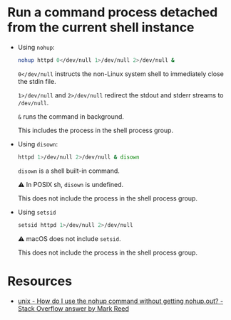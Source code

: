 # Run a command process detached from the current shell instance

-   Using `nohup`:

    ```sh
    nohup httpd 0</dev/null 1>/dev/null 2>/dev/null &
    ```

    `0</dev/null` instructs the non-Linux system shell to immediately close the stdin file.

    `1>/dev/null` and `2>/dev/null` redirect the stdout and stderr streams to `/dev/null`.

    `&` runs the command in background.

    This includes the process in the shell process group.

-   Using `disown`:

    ```sh
    httpd 1>/dev/null 2>/dev/null & disown
    ```

    `disown` is a shell built-in command.

    ⚠️ In POSIX sh, `disown` is undefined.

    This does not include the process in the shell process group.

-   Using `setsid`

    ```sh
    setsid httpd 1>/dev/null 2>/dev/null
    ```

    ⚠️ macOS does not include `setsid`.

    This does not include the process in the shell process group.

# Resources

-   [unix - How do I use the nohup command without getting nohup.out? - Stack Overflow answer by Mark Reed](https://stackoverflow.com/questions/10408816/how-do-i-use-the-nohup-command-without-getting-nohup-out/10408906#10408906)
